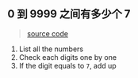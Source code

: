 
## 0 到 9999 之间有多少个 7

> [source code](https://github.com/codingEzio/codingezio.github.io/blob/master/hands-on/algo-fun-count-7s.py)

1. List all the numbers
2. Check each digits one by one
3. If the digit equals to `7`, add up
